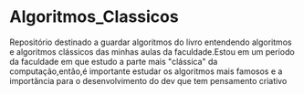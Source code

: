 # Algoritmos_Classicos
Repositório destinado a guardar algoritmos do livro entendendo algoritmos e algoritmos clássicos das minhas aulas da faculdade.Estou em um período da faculdade em que estudo a parte mais "clássica" da computação,então,é importante estudar os algoritmos mais famosos e a importância para o desenvolvimento do dev que tem pensamento criativo
